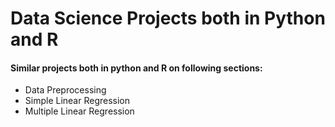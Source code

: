 # Data Science Projects both in Python and R
#### Similar projects both in python and R on following sections:
* Data Preprocessing
* Simple Linear Regression
* Multiple Linear Regression
